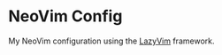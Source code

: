 # NeoVim Config

My NeoVim configuration using the [LazyVim](https://github.com/LazyVim/LazyVim)
framework.
